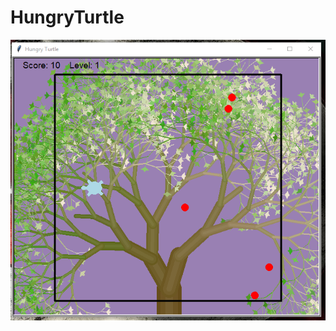 # HungryTurtle

![alt text](https://raw.githubusercontent.com/Amit-Uniyal/HungryTurtle/master/Images/game.PNG)
